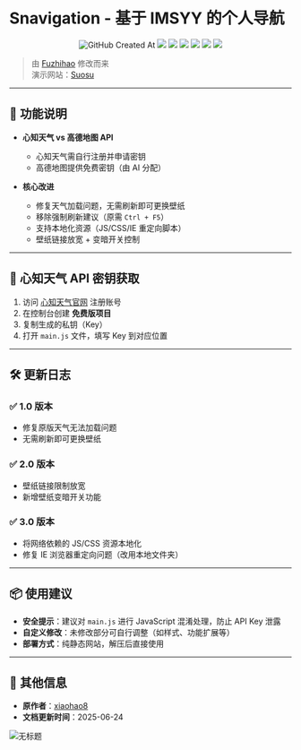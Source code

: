 # Snavigation - 基于 IMSYY 的个人导航

<p align="center">
  <!-- 创建日期 --><img alt="GitHub Created At" src="https://img.shields.io/github/created-at/xyz66882/Snavigation-?logo=github&label=%E5%88%9B%E5%BB%BA%E6%97%A5%E6%9C%9F">
  <!-- 下载量 --><a href="https://github.com/xyz66882/Snavigation-/releases"><img src="https://img.shields.io/github/downloads/xyz66882/Snavigation-/total?logo=github&label=%E4%B8%8B%E8%BD%BD%E9%87%8F"></a>
  <!-- 贡献者 --><a href="https://github.com/xyz66882/Snavigation-/graphs/contributors"><img src="https://img.shields.io/github/contributors-anon/xyz66882/Snavigation-?logo=github&label=%E8%B4%A1%E7%8C%AE%E8%80%85"></a>
  <!-- 最新版本 --><a href="https://github.com/xyz66882/Snavigation-/releases/"><img src="https://img.shields.io/github/release/xyz66882/Snavigation-?logo=github&label=%E6%9C%80%E6%96%B0%E7%89%88%E6%AC%A1"></a>
  <!-- 问题数 --><a href="https://github.com/xyz66882/Snavigation-/issues"><img src="https://img.shields.io/github/issues-raw/xyz66882/Snavigation-?logo=github&label=%E9%97%AE%E9%A2%98"></a>
  <!-- 讨论数 --><a href="https://github.com/xyz66882/Snavigation-/discussions"><img src="https://img.shields.io/github/discussions/xyz66882/Snavigation-?logo=github&label=%E8%AE%A8%E8%AE%BA"></a>
  <!-- 仓库大小 --><a href="https://github.com/xyz66882/Snavigation-"><img src="https://img.shields.io/github/repo-size/xyz66882/Snavigation-?logo=github&label=%E4%BB%93%E5%BA%93%E5%A4%A7%E5%B0%8F"></a>
</p>

> 由 [Fuzhihao](https://github.com/xiaohao8) 修改而来  
> 演示网站：[Suosu](https://suosu.ct.ws/)  

---

## 🌟 功能说明

- **心知天气 vs 高德地图 API**  
  - 心知天气需自行注册并申请密钥  
  - 高德地图提供免费密钥（由 AI 分配）  

- **核心改进**  
  - 修复天气加载问题，无需刷新即可更换壁纸  
  - 移除强制刷新建议（原需 `Ctrl + F5`）  
  - 支持本地化资源（JS/CSS/IE 重定向脚本）  
  - 壁纸链接放宽 + 变暗开关控制  

---

## 🔑 心知天气 API 密钥获取

1. 访问 [心知天气官网](https://www.seniverse.com) 注册账号  
2. 在控制台创建 **免费版项目**  
3. 复制生成的私钥（Key）  
4. 打开 `main.js` 文件，填写 Key 到对应位置  

---

## 🛠 更新日志

### ✅ 1.0 版本
- 修复原版天气无法加载问题  
- 无需刷新即可更换壁纸  

### ✅ 2.0 版本
- 壁纸链接限制放宽  
- 新增壁纸变暗开关功能  

### ✅ 3.0 版本
- 将网络依赖的 JS/CSS 资源本地化  
- 修复 IE 浏览器重定向问题（改用本地文件夹）  

---

## 📦 使用建议

- **安全提示**：建议对 `main.js` 进行 JavaScript 混淆处理，防止 API Key 泄露  
- **自定义修改**：未修改部分可自行调整（如样式、功能扩展等）  
- **部署方式**：纯静态网站，解压后直接使用  

---

## 📌 其他信息

- **原作者**：[xiaohao8](https://github.com/xiaohao8)  
- **文档更新时间**：2025-06-24  






![无标题](https://github.com/user-attachments/assets/4db14c40-0e1d-4a81-9ef0-d809154e8d7a)
